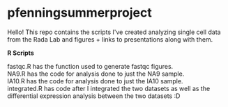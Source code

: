 # pfenningsummerproject

Hello! This repo contains the scripts I've created analyzing single cell data from the Rada Lab and figures + links to presentations along with them.

**R Scripts**

fastqc.R has the function used to generate fastqc figures. \
NA9.R has the code for analysis done to just the NA9 sample. \
IA10.R has the code for analysis done to just the IA10 sample.\
integrated.R has code after I integrated the two datasets as well as the differential expression analysis between the two datasets :D


